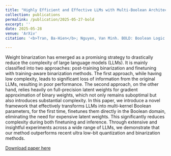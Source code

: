 ```yaml
---
title: "Highly Efficient and Effective LLMs with Multi-Boolean Architectures"
collection: publications
permalink: /publication/2025-05-27-bold
excerpt: ''
date: 2025-05-28
venue: 'ArXiv'
citation: '<b>Tran, Ba-Hien</b>; Nguyen, Van Minh. BOLD: Boolean Logic Deep Learning. ArXiv preprint, 2025.'

---
```

Weight binarization has emerged as a promising strategy to drastically reduce the complexity of large language models (LLMs). It is mainly classified into two approaches: post-training binarization and finetuning with training-aware binarization methods. The first approach, while having low complexity, leads to significant loss of information from the original LLMs, resulting in poor performance. The second approach, on the other hand, relies heavily on full-precision latent weights for gradient approximation of binary weights, which not only remains suboptimal but also introduces substantial complexity. In this paper, we introduce a novel framework that effectively transforms LLMs into multi-kernel Boolean parameters, for the first time, finetunes them directly in the Boolean domain, eliminating the need for expensive latent weights. This significantly reduces complexity during both finetuning and inference. Through extensive and insightful experiments across a wide range of LLMs, we demonstrate that our method outperforms recent ultra low-bit quantization and binarization methods.

[Download paper here](https://arxiv.org/pdf/2505.22811)
